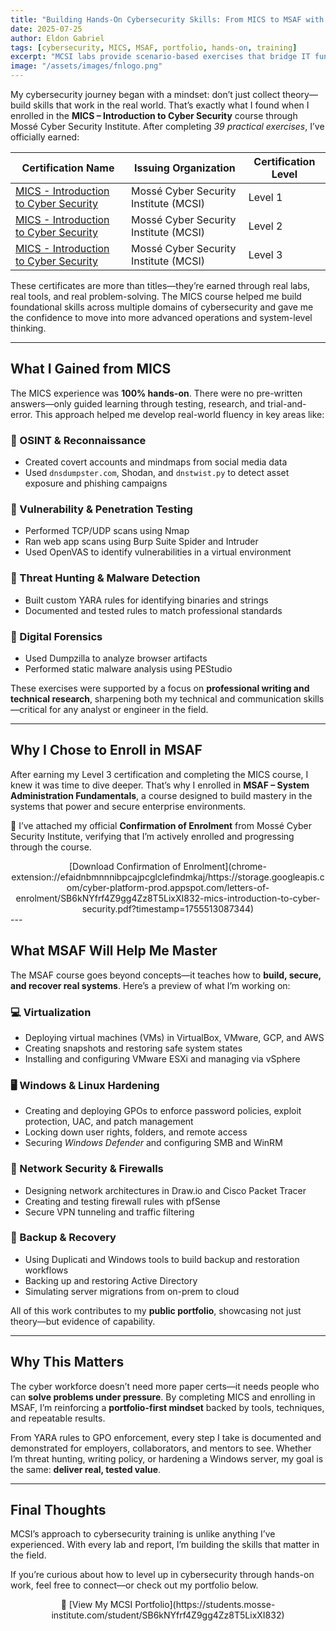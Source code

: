 ```yaml
---
title: "Building Hands-On Cybersecurity Skills: From MICS to MSAF with MCSI Labs"
date: 2025-07-25
author: Eldon Gabriel
tags: [cybersecurity, MICS, MSAF, portfolio, hands-on, training]
excerpt: "MCSI labs provide scenario-based exercises that bridge IT fundamentals with advanced cybersecurity practices, building a portfolio of applied skills."
image: "/assets/images/fnlogo.png"
--- 
```

My cybersecurity journey began with a mindset: don’t just collect theory—build skills that work in the real world.
That’s exactly what I found when I enrolled in the **MICS – Introduction to Cyber Security** course through Mossé Cyber Security Institute. After completing _39 practical exercises_, I’ve officially earned:

<table>
  <thead>
    <tr>
      <th>Certification Name</th>
      <th>Issuing Organization</th>
      <th>Certification Level</th>
    </tr>
  </thead>
  <tbody>
    <tr>
      <td><a href="https://storage.googleapis.com/cyber-platform-prod.appspot.com/milestone-certificates/SB6kNYfrf4Z9gg4Zz8T5LixXI832-mics-introduction-to-cyber-security.png?timestamp=1755512762902" target="_blank">MICS - Introduction to Cyber Security</a></td>
      <td>Mossé Cyber Security Institute (MCSI)</td>
      <td>Level 1</td>
    </tr>
    <tr>
      <td><a href="https://storage.googleapis.com/cyber-platform-prod.appspot.com/milestone-certificates/SB6kNYfrf4Z9gg4Zz8T5LixXI832-mics-introduction-to-cyber-security.png?timestamp=1755512818599" target="_blank">MICS - Introduction to Cyber Security</a></td>
      <td>Mossé Cyber Security Institute (MCSI)</td>
      <td>Level 2</td>
    </tr>
    <tr>
      <td><a href="https://storage.googleapis.com/cyber-platform-prod.appspot.com/milestone-certificates/SB6kNYfrf4Z9gg4Zz8T5LixXI832-mics-introduction-to-cyber-security.png?timestamp=1755512838856" target="_blank">MICS - Introduction to Cyber Security</a></td>
      <td>Mossé Cyber Security Institute (MCSI)</td>
      <td>Level 3</td>
    </tr>
  </tbody>
</table>


These certificates are more than titles—they’re earned through real labs, real tools, and real problem-solving. The MICS course helped me build foundational skills across multiple domains of cybersecurity and gave me the confidence to move into more advanced operations and system-level thinking.

---

## What I Gained from MICS

The MICS experience was **100% hands-on**. There were no pre-written answers—only guided learning through testing, research, and trial-and-error. This approach helped me develop real-world fluency in key areas like:

### 🔹 OSINT & Reconnaissance
- Created covert accounts and mindmaps from social media data  
- Used `dnsdumpster.com`, Shodan, and `dnstwist.py` to detect asset exposure and phishing campaigns  

### 🔹 Vulnerability & Penetration Testing
- Performed TCP/UDP scans using Nmap  
- Ran web app scans using Burp Suite Spider and Intruder  
- Used OpenVAS to identify vulnerabilities in a virtual environment  

### 🔹 Threat Hunting & Malware Detection
- Built custom YARA rules for identifying binaries and strings  
- Documented and tested rules to match professional standards  

### 🔹 Digital Forensics
- Used Dumpzilla to analyze browser artifacts  
- Performed static malware analysis using PEStudio  

These exercises were supported by a focus on **professional writing and technical research**, sharpening both my technical and communication skills—critical for any analyst or engineer in the field.

---

## Why I Chose to Enroll in MSAF

After earning my Level 3 certification and completing the MICS course, I knew it was time to dive deeper. That’s why I enrolled in **MSAF – System Administration Fundamentals**, a course designed to build mastery in the systems that power and secure enterprise environments.

📄 I’ve attached my official **Confirmation of Enrolment** from Mossé Cyber Security Institute, verifying that I’m actively enrolled and progressing through the course.

<center>[Download Confirmation of Enrolment](chrome-extension://efaidnbmnnnibpcajpcglclefindmkaj/https://storage.googleapis.com/cyber-platform-prod.appspot.com/letters-of-enrolment/SB6kNYfrf4Z9gg4Zz8T5LixXI832-mics-introduction-to-cyber-security.pdf?timestamp=1755513087344)</center>
---

## What MSAF Will Help Me Master

The MSAF course goes beyond concepts—it teaches how to **build, secure, and recover real systems**. Here’s a preview of what I’m working on:

### 💻 Virtualization
- Deploying virtual machines (VMs) in VirtualBox, VMware, GCP, and AWS  
- Creating snapshots and restoring safe system states  
- Installing and configuring VMware ESXi and managing via vSphere  

### 🖥️ Windows & Linux Hardening
- Creating and deploying GPOs to enforce password policies, exploit protection, UAC, and patch management  
- Locking down user rights, folders, and remote access  
- Securing _Windows Defender_ and configuring SMB and WinRM  

### 🔐 Network Security & Firewalls
- Designing network architectures in Draw.io and Cisco Packet Tracer  
- Creating and testing firewall rules with pfSense  
- Secure VPN tunneling and traffic filtering  

### 💾 Backup & Recovery
- Using Duplicati and Windows tools to build backup and restoration workflows  
- Backing up and restoring Active Directory  
- Simulating server migrations from on-prem to cloud  

All of this work contributes to my **public portfolio**, showcasing not just theory—but evidence of capability.

---

## Why This Matters

The cyber workforce doesn’t need more paper certs—it needs people who can **solve problems under pressure**.
By completing MICS and enrolling in MSAF, I’m reinforcing a **portfolio-first mindset** backed by tools, techniques, and repeatable results. 

From YARA rules to GPO enforcement, every step I take is documented and demonstrated for employers, collaborators, and mentors to see.
Whether I’m threat hunting, writing policy, or hardening a Windows server, my goal is the same: **deliver real, tested value**.

---

## Final Thoughts

MCSI’s approach to cybersecurity training is unlike anything I’ve experienced. With every lab and report, I’m building the skills that matter in the field.

If you’re curious about how to level up in cybersecurity through hands-on work, feel free to connect—or check out my portfolio below.

<center>📂 [View My MCSI Portfolio](https://students.mosse-institute.com/student/SB6kNYfrf4Z9gg4Zz8T5LixXI832)</center>
